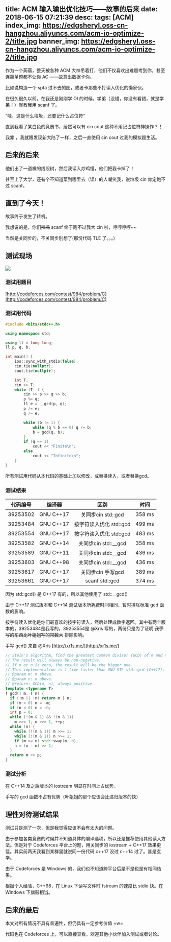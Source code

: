 title: ACM 输入输出优化技巧——故事的后来
date: 2018-06-15 07:21:39
desc: 
tags: [ACM] 
index_img: https://edgsheryl.oss-cn-hangzhou.aliyuncs.com/acm-io-optimize-2/title.jpg
banner_img: https://edgsheryl.oss-cn-hangzhou.aliyuncs.com/acm-io-optimize-2/title.jpg
---
作为一个蒟蒻，整天被各种 ACM 大神吊着打，他们不仅喜欢出难题考到你，甚至连简单题都不让你 AC ——故意出数据卡你。

比如说构造一个 spfa 过不去的图，或者卡那些不打读入优化的懒家伙。

<!-- more -->

在很久很久以前，在我还是刚刚学 OI 的时候，学弟（没错，你没有看错，就是学弟！）就教我用 scanf 了。

“哇，这是什么垃圾，还要记什么占位符”

直到我看了某白色的竞赛书，居然可以有 cin cout 这种不用记占位符神操作？！

我靠 ，我就跟发现新大陆了一样，之后一直使用 cin cout 过我的模拟题生活。

## 后来的后来

他们出了一道裸的线段树，然后我读入炒鸡慢，他们把我卡掉了！

甚至上了大学，还有个不知道菜到哪里去（误）的人嘲笑我，说垃圾 cin 肯定跑不过 scanf。

## 直到了今天！

故事终于发生了转机。

我想说的是，你们<del>辣鸡</del> scanf 终于跑不过我大 cin 啦，哼哼哼哼~~

当然是关同步的，不关同步别想了(那份代码 TLE 了。。。)

## 测试现场

![](https://edgsheryl.oss-cn-hangzhou.aliyuncs.com/acm-io-optimize-2/QQ%E6%88%AA%E5%9B%BE20180615062851.png)

### 测试用题目

[http://codeforces.com/contest/984/problem/C](http://codeforces.com/contest/984/problem/C)

### 测试用代码

```cpp
#include <bits/stdc++.h>

using namespace std;

using ll = long long;
ll p, q, b;

int main() {
    ios::sync_with_stdio(false);
    cin.tie(nullptr);
    cout.tie(nullptr);

    int T;
    cin >> T;
    while (T--) {
        cin >> p >> q >> b;
        p %= q;
        ll e = __gcd(p, q);
        p /= e;
        q /= e;

        while (b != 1) {
            while (q % b == 0) q /= b;
            b = gcd(q, b);
        }
        if (q == 1)
            cout << "Finite\n";
        else
            cout << "Infinite\n";
    }
}

```

所有测试用代码从本代码的基础上加以修改，或替换读入，或者替换gcd。

### 测试结果

| 代码编号 | 编译器 | 区别 | 时间 |
| :----: |:----:| :----:| :----: |
| 39253502 | GNU C++17 | 关同步cin std::gcd | 358 ms |
| 39253484 | GNU C++17 | 按字符读入优化 std::gcd | 499 ms |
| 39253554 | GNU C++17 | 按字符读入优化 std::gcd | 483 ms |
| 39253582 | GNU C++14 | 关同步cin std::__gcd | 358 ms |
| 39253589 | GNU C++11 | 关同步cin std::__gcd | 436 ms |
| 39253603 | GNU C++98 | 关同步cin std::__gcd | 436 ms |
| 39253617 | GNU C++17 | 关同步cin 手写gcd | 389 ms |
| 39253661 | GNU C++17 | scanf std::gcd | 374 ms |

因为 std::gcd() 是 C++17 有的，所以其他使用了 std::__gcd()

由于 C++17 测试版本和 C++14 测试版本所耗费时间相同，暂时排除标准 gcd 函数的影响。

按字符读入优化是你们最喜欢的按字符读入，然后处理成数字返回。其中有两个版本的，39253484是我写的，39253554是 @Xris 写的，两份只是为了证明 <del>我手写的东西比叶姐姐写的常数大</del> 排除影响。

手写 gcd() 来自 @Xris [http://xr1s.me/](http://xr1s.me/)

```cpp
// Stein's algorithm, find the greatest common divisor (GCD) of m and n.
// The result will always be non-negative.
// If m or n is zero, the result will be the bigger one.
// This implementation is 1 time faster than GNU STL std::gcd (C++17).
// @param m: m above.
// @param n: n above.
// @return: GCD(m, n), always positive.
template <typename T>
T gcd(T m, T n) {
  if (!m || !n) return m | n;
  if (m < 0) m = -m;
  if (n < 0) n = -n;
  int p = 0;
  while (!(m & 1) && !(n & 1))
    m >>= 1, n >>= 1, ++p;
  while (n) {
    while (!(m & 1)) m >>= 1;
    while (!(n & 1)) n >>= 1;
    if (m >= n) std::swap(m, n);
    n = (n - m) >> 1;
  }
  return m << p;
}

```

### 测试分析

在 C++14 及之后版本的 iostream 明显在时间上占优势。

手写的 gcd 函数不占有优势（叶姐姐的那个应该会比递归版本的快）

## 理性对待测试结果

测试只是测了一次，但是我觉得应该不会有太大的问题。

由于参加各类竞赛的时候并不知道具体的编译选项，所以还是推荐使用其他读入方法。但是对于 Codeforces 平台上的题，用关同步的 iostream + C++17 效果更佳。其实前两天我看到某群里就说同一份代码 c++17 没过 c++14 过了。甚是玄学。

由于 Codeforces 是 Windows 的，我们也不知道跨平台后是不是也是有相同结果。

根据个人经验，C++98，在 Linux 下读写文件时 fstream 的速度比 stdio 快。在 Windows 下旗鼓相当。

## 后来的最后

本文对所有情况不具有普遍性，但仍具有一定参考价值 =w=

代码也在 Codeforces 上，可以直接查看，欢迎其他小伙伴加入测试或者讨论。

